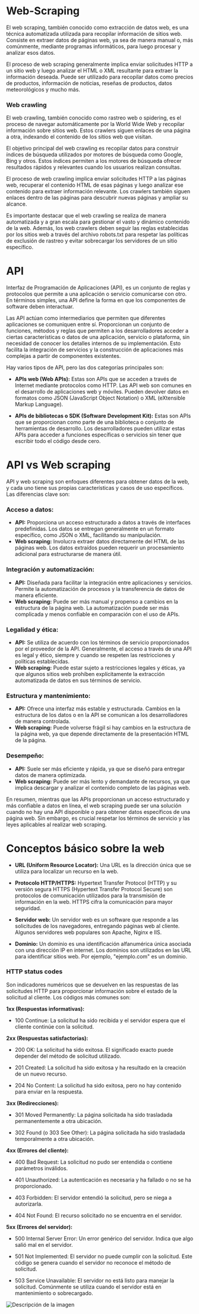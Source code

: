 # Web-Scraping

El web scraping, también conocido como extracción de datos web, es una técnica automatizada utilizada para recopilar información de sitios web. Consiste en extraer datos de páginas web, ya sea de manera manual o, más comúnmente, mediante programas informáticos, para luego procesar y analizar esos datos. 

El proceso de web scraping generalmente implica enviar solicitudes HTTP a un sitio web y luego analizar el HTML o XML resultante para extraer la información deseada. Puede ser utilizado para recopilar datos como precios de productos, información de noticias, reseñas de productos, datos meteorológicos y mucho más.

### Web crawling

El web crawling, también conocido como rastreo web o spidering, es el proceso de navegar automáticamente por la World Wide Web y recopilar información sobre sitios web. Estos crawlers siguen enlaces de una página a otra, indexando el contenido de los sitios web que visitan.

El objetivo principal del web crawling es recopilar datos para construir índices de búsqueda utilizados por motores de búsqueda como Google, Bing y otros. Estos índices permiten a los motores de búsqueda ofrecer resultados rápidos y relevantes cuando los usuarios realizan consultas.

El proceso de web crawling implica enviar solicitudes HTTP a las páginas web, recuperar el contenido HTML de esas páginas y luego analizar ese contenido para extraer información relevante. Los crawlers también siguen enlaces dentro de las páginas para descubrir nuevas páginas y ampliar su alcance.

Es importante destacar que el web crawling se realiza de manera automatizada y a gran escala para gestionar el vasto y dinámico contenido de la web. Además, los web crawlers deben seguir las reglas establecidas por los sitios web a través del archivo robots.txt para respetar las políticas de exclusión de rastreo y evitar sobrecargar los servidores de un sitio específico.

# API

Interfaz de Programación de Aplicaciones (API), es un conjunto de reglas y protocolos que permite a una aplicación o servicio comunicarse con otro. En términos simples, una API define la forma en que los componentes de software deben interactuar.

Las API actúan como intermediarios que permiten que diferentes aplicaciones se comuniquen entre sí. Proporcionan un conjunto de funciones, métodos y reglas que permiten a los desarrolladores acceder a ciertas características o datos de una aplicación, servicio o plataforma, sin necesidad de conocer los detalles internos de su implementación. Esto facilita la integración de servicios y la construcción de aplicaciones más complejas a partir de componentes existentes.

Hay varios tipos de API, pero las dos categorías principales son:

- **APIs web (Web APIs):** Estas son APIs que se acceden a través de Internet mediante protocolos como HTTP. Las API web son comunes en el desarrollo de aplicaciones web y móviles. Pueden devolver datos en formatos como JSON (JavaScript Object Notation) o XML (eXtensible Markup Language).

- **APIs de bibliotecas o SDK (Software Development Kit):** Estas son APIs que se proporcionan como parte de una biblioteca o conjunto de herramientas de desarrollo. Los desarrolladores pueden utilizar estas APIs para acceder a funciones específicas o servicios sin tener que escribir todo el código desde cero.

# API vs Web scraping

API y web scraping son enfoques diferentes para obtener datos de la web, y cada uno tiene sus propias características y casos de uso específicos. Las diferencias clave son:

### Acceso a datos:

- **API:** Proporciona un acceso estructurado a datos a través de interfaces predefinidas. Los datos se entregan generalmente en un formato específico, como JSON o XML, facilitando su manipulación.
- **Web scraping:** Involucra extraer datos directamente del HTML de las páginas web. Los datos extraídos pueden requerir un procesamiento adicional para estructurarse de manera útil.

### Integración y automatización:

- **API:** Diseñada para facilitar la integración entre aplicaciones y servicios. Permite la automatización de procesos y la transferencia de datos de manera eficiente.
- **Web scraping:** Puede ser más manual y propenso a cambios en la estructura de la página web. La automatización puede ser más complicada y menos confiable en comparación con el uso de APIs.

### Legalidad y ética:

- **API:** Se utiliza de acuerdo con los términos de servicio proporcionados por el proveedor de la API. Generalmente, el acceso a través de una API es legal y ético, siempre y cuando se respeten las restricciones y políticas establecidas.
- **Web scraping:** Puede estar sujeto a restricciones legales y éticas, ya que algunos sitios web prohíben explícitamente la extracción automatizada de datos en sus términos de servicio.

### Estructura y mantenimiento:

- **API:** Ofrece una interfaz más estable y estructurada. Cambios en la estructura de los datos o en la API se comunican a los desarrolladores de manera controlada.
- **Web scraping:** Puede volverse frágil si hay cambios en la estructura de la página web, ya que depende directamente de la presentación HTML de la página.

### Desempeño:

- **API:** Suele ser más eficiente y rápida, ya que se diseñó para entregar datos de manera optimizada.
- **Web scraping:** Puede ser más lento y demandante de recursos, ya que implica descargar y analizar el contenido completo de las páginas web.

En resumen, mientras que las APIs proporcionan un acceso estructurado y más confiable a datos en línea, el web scraping puede ser una solución cuando no hay una API disponible o para obtener datos específicos de una página web. Sin embargo, es crucial respetar los términos de servicio y las leyes aplicables al realizar web scraping.

# Conceptos básico sobre la web


- **URL (Uniform Resource Locator):** Una URL es la dirección única que se utiliza para localizar un recurso en la web. 

- **Protocolo HTTP/HTTPS:** Hypertext Transfer Protocol (HTTP) y su versión segura HTTPS (Hypertext Transfer Protocol Secure) son protocolos de comunicación utilizados para la transmisión de información en la web. HTTPS cifra la comunicación para mayor seguridad.

- **Servidor web:** Un servidor web es un software que responde a las solicitudes de los navegadores, entregando páginas web al cliente. Algunos servidores web populares son Apache, Nginx e IIS.

- **Dominio:** Un dominio es una identificación alfanumérica única asociada con una dirección IP en internet. Los dominios son utilizados en las URL para identificar sitios web. Por ejemplo, "ejemplo.com" es un dominio.

### HTTP status codes

Son indicadores numéricos que se devuelven en las respuestas de las solicitudes HTTP para proporcionar información sobre el estado de la solicitud al cliente. Los códigos más comunes son:

**1xx (Respuestas informativas):**

- 100 Continue: La solicitud ha sido recibida y el servidor espera que el cliente continúe con la solicitud.

**2xx (Respuestas satisfactorias):**

- 200 OK: La solicitud ha sido exitosa. El significado exacto puede depender del método de solicitud utilizado.

- 201 Created: La solicitud ha sido exitosa y ha resultado en la creación de un nuevo recurso.

- 204 No Content: La solicitud ha sido exitosa, pero no hay contenido para enviar en la respuesta.

**3xx (Redirecciones):**

- 301 Moved Permanently: La página solicitada ha sido trasladada permanentemente a otra ubicación.

- 302 Found (o 303 See Other): La página solicitada ha sido trasladada temporalmente a otra ubicación.

**4xx (Errores del cliente):**

- 400 Bad Request: La solicitud no pudo ser entendida o contiene parámetros inválidos.

- 401 Unauthorized: La autenticación es necesaria y ha fallado o no se ha proporcionado.

- 403 Forbidden: El servidor entendió la solicitud, pero se niega a autorizarla.

- 404 Not Found: El recurso solicitado no se encuentra en el servidor.

**5xx (Errores del servidor):**

- 500 Internal Server Error: Un error genérico del servidor. Indica que algo salió mal en el servidor.

- 501 Not Implemented: El servidor no puede cumplir con la solicitud. Este código se genera cuando el servidor no reconoce el método de solicitud.

- 503 Service Unavailable: El servidor no está listo para manejar la solicitud. Comúnmente se utiliza cuando el servidor está en mantenimiento o sobrecargado.

![Descripción de la imagen](.\DOM-model.svg)